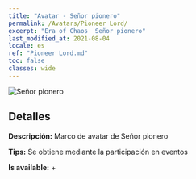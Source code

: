 ```yaml
---
title: "Avatar - Señor pionero"
permalink: /Avatars/Pioneer Lord/
excerpt: "Era of Chaos  Señor pionero"
last_modified_at: 2021-08-04
locale: es
ref: "Pioneer Lord.md"
toc: false
classes: wide
---
```

 ![Señor pionero](/images/a/avatarFrame_33.png)

## Detalles

 **Descripción:** Marco de avatar de Señor pionero 

 **Tips:** Se obtiene mediante la participación en eventos 

 **Is available:**  + 

